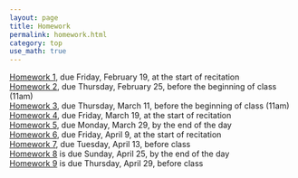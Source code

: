 ```yaml
---
layout: page
title: Homework
permalink: homework.html
category: top
use_math: true
---
```



<a href="hw/hw1/hw1.pdf">Homework 1</a>, due Friday, February 19, at the start of recitation
<br>
<a href="hw/hw2/hw2.pdf">Homework 2</a>, due Thursday, February 25, before the beginning of class (11am)
<br>
<a href="hw/hw3/hw3.pdf">Homework 3</a>, due Thursday, March 11, before the beginning of class (11am)
<br>
<a href="hw/hw4/hw4.pdf">Homework 4</a>, due Friday, March 19, at the start of recitation 
<br>
<a href="hw/hw5/hw5.pdf">Homework 5</a>, due Monday, March 29, by the end of the day
<br>
<a href="hw/hw6/hw6-2021.pdf">Homework 6</a>, due Friday, April 9, at the start of recitation
<br>
<a href="hw/hw7/hw7-2021.pdf">Homework 7</a>, due Tuesday, April 13, before class
<br>
<a href="hw/hw8/hw8-2021.pdf">Homework 8</a> is due Sunday, April 25, by the end of the day 
<br>
<a href="hw/hw9/hw9-2021.pdf">Homework 9</a> is due Thursday, April 29, before class

